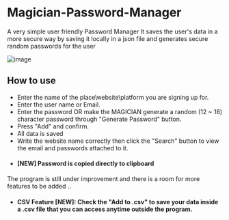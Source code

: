 # Magician-Password-Manager
A very simple user friendly Password Manager
It saves the user's data in a more secure way by saving it locally in a json file and generates secure random passwords for the user

![image](https://user-images.githubusercontent.com/61654046/225139684-7664ee8c-89c3-4e0b-b93a-058f0c095728.png)




## How to use
- Enter the name of the place\website\platform you are signing up for.
- Enter the user name or Email.
- Enter the password OR make the MAGICIAN generate a random (12 ~ 18) character password through "Generate Password" button.
- Press "Add" and confirm.
- All data is saved
- Write the website name correctly then click the "Search" button to view the email and passwords attached to it. 
- #### [NEW] Password is copied directly to clipboard


The program is still under improvement and there is a room for more features to be added ..


- #### CSV Feature [NEW]: Check the "Add to .csv" to save your data inside a .csv file that you can access anytime outside the program.
